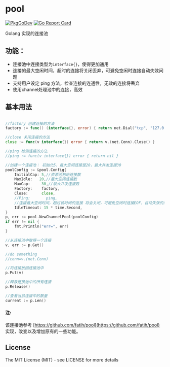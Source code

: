 # pool
[![PkgGoDev](https://pkg.go.dev/badge/github.com/silenceper/pool)](https://pkg.go.dev/github.com/silenceper/pool)
[![Go Report Card](https://goreportcard.com/badge/github.com/silenceper/pool)](https://goreportcard.com/report/github.com/silenceper/pool)

Golang 实现的连接池


## 功能：

- 连接池中连接类型为`interface{}`，使得更加通用
- 连接的最大空闲时间，超时的连接将关闭丢弃，可避免空闲时连接自动失效问题
- 支持用户设定 ping 方法，检查连接的连通性，无效的连接将丢弃
- 使用channel处理池中的连接，高效

## 基本用法

```go

//factory 创建连接的方法
factory := func() (interface{}, error) { return net.Dial("tcp", "127.0.0.1:4000") }

//close 关闭连接的方法
close := func(v interface{}) error { return v.(net.Conn).Close() }

//ping 检测连接的方法
//ping := func(v interface{}) error { return nil }

//创建一个连接池： 初始化5，最大空闲连接是20，最大并发连接30
poolConfig := &pool.Config{
	InitialCap: 5,//资源池初始连接数
	MaxIdle:   20,//最大空闲连接数
	MaxCap:     30,//最大并发连接数
	Factory:    factory,
	Close:      close,
	//Ping:       ping,
	//连接最大空闲时间，超过该时间的连接 将会关闭，可避免空闲时连接EOF，自动失效的问题
	IdleTimeout: 15 * time.Second,
}
p, err := pool.NewChannelPool(poolConfig)
if err != nil {
	fmt.Println("err=", err)
}

//从连接池中取得一个连接
v, err := p.Get()

//do something
//conn=v.(net.Conn)

//将连接放回连接池中
p.Put(v)

//释放连接池中的所有连接
p.Release()

//查看当前连接中的数量
current := p.Len()


```


#### 注:
该连接池参考 [https://github.com/fatih/pool](https://github.com/fatih/pool) 实现，改变以及增加原有的一些功能。


## License

The MIT License (MIT) - see LICENSE for more details
